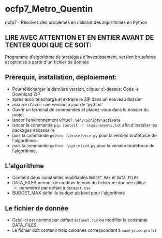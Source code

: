# ocfp7_Metro_Quentin
ocfp7 - Résolvez des problèmes en utilisant des algorithmes en Python

## LIRE AVEC ATTENTION ET EN ENTIER AVANT DE TENTER QUOI QUE CE SOIT:
Programme d'algorithme de stratégies d'investissement, version bruteforce et optimisé à partir d'un fichier de donnée

## Prérequis, installation, déploiement:
- Pour télécharger la dernière version, cliquer ci-dessus: Code -> Download ZIP
- apres avoir téléchargé et extraire le ZIP dans un nouveau dossier
- assurer d'avoir une version à jour de 'python'
- Ouvrir un terminal de commandes et placez-vous dans le dossier du projet
- lancer l'environnement virtuel `.\env\Scripts\activate`
- lancer la commande `pip install -r requirements.txt` afin d'installer les packages nécessaire
- puis la commande `python .\bruteforce.py` pour la version bruteforce de l'algorithme.
- puis la commande `python .\optimized.py` pour la version bruteforce de l'algorithme.

## L'algorithme 
- Contient deux constantes modifiables `BUDGET_MAX` et `DATA_FILES`
- DATA_FILES permet de modifier le nom du fichier de donnée utilisé
  - paramétré par défaut à `dataset.csv`
- BUDGET_MAX défini le budget plafond pour l'algorithme

## Le fichier de donnée
- Celui-ci est nommé par défaut `dataset.csv` ou modifier la constante DATA_FILES
- Le fichier doit contenir trois colonnes correspondant à `name` `price` `profit`